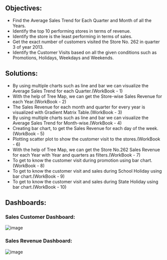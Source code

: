 ## Objectives:
 * Find the Average Sales Trend for Each Quarter and Month of all the Years.
 * Identify the top 10 performing stores in terms of revenue.
 * Identify the store is the least performing in terms of sales.
 * Get the exact number of customers visited the Store No. 262 in quarter 3 of year 2013.
 * Identify the Customer Visits based on all the given conditions such as Promotions, Holidays, Weekdays and Weekends.
## Solutions:
 * By using multiple charts such as line and bar we can visualize the Average Sales Trend for each Quarter.(WorkBook - 1)
 * With the help of Tree Map, we can get the Store-wise Sales Revenue for each Year.(WorkBook - 2)
 * The Sales Revenue for each month and quarter for every year is visualized with Gradient Matrix Table.(WorkBook - 3)
 * By using multiple charts such as line and bar we can visualize the Average Sales Trend for Month-wise.(WorkBook - 4)
 * Creating bar chart, to get the Sales Revenue for each day of the week.(WorkBook - 5)
 * Plotting scatter plot to show the customer visit to the stores.(WorkBook - 6)
 * With the help of Tree Map, we can get the Store No.262 Sales Revenue for each Year with Year and quarters as filters.(WorkBook - 7)
 * To get to know the customer visit during promotion using bar chart.(WorkBook - 8)
 * To get to know the customer visit and sales during School Holiday using bar chart.(WorkBook - 9)
 * To get to know the customer visit and sales during State Holiday using bar chart.(WorkBook - 10)
## Dashboards:
### Sales Customer Dashboard:

![image](https://github.com/bala-1409/Tableau-Visualization-Viz.-Project/assets/136687053/17ec0c1b-539b-4702-a8f4-0a4a6a95c6a0)

### Sales Revenue Dashboard:

![image](https://github.com/bala-1409/Tableau-Visualization-Viz.-Project/assets/136687053/19307e91-ab12-4fa0-8f7e-75d23063006c)
